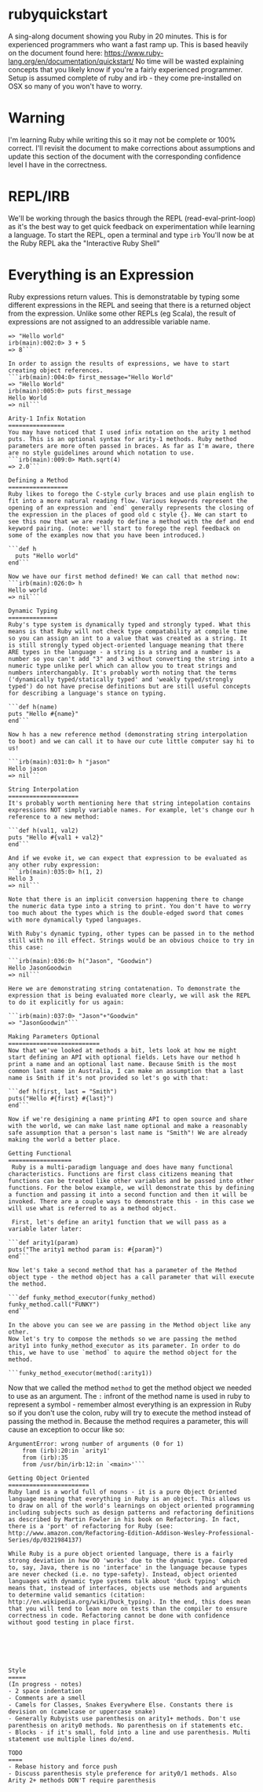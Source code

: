 rubyquickstart
==============

A sing-along document showing you Ruby in 20 minutes. This is for experienced programmers who want a fast ramp up.
This is based heavily on the document found here: https://www.ruby-lang.org/en/documentation/quickstart/
No time will be wasted explaining concepts that you likely know if you're a fairly experienced programmer.
Setup is assumed complete of ruby and irb - they come pre-installed on OSX so many of you won't have to worry.

Warning
=======
I'm learning Ruby while writing this so it may not be complete or 100% correct. I'll revisit the document to make corrections about assumptions and update this section of the document with the corresponding confidence level I have in the correctness.

REPL/IRB
========
We'll be working through the basics through the REPL (read-eval-print-loop) as it's the best way to get quick feedback on experimentation while learning a language.
To start the REPL, open a terminal and type `irb`
You'll now be at the Ruby REPL aka the "Interactive Ruby Shell"

Everything is an Expression
===========================
Ruby expressions return values. This is demonstratable by typing some different expressions in the REPL and seeing that there is a returned object from the expression. Unlike some other REPLs (eg Scala), the result of expressions are not assigned to an addressible variable name.

```irb(main):001:0> "Hello world"
=> "Hello world"
irb(main):002:0> 3 + 5
=> 8```

In order to assign the results of expressions, we have to start creating object references.
```irb(main):004:0> first_message="Hello World"
=> "Hello World"
irb(main):005:0> puts first_message
Hello World
=> nil```

Arity-1 Infix Notation
================
You may have noticed that I used infix notation on the arity 1 method puts. This is an optional syntax for arity-1 methods. Ruby method parameters are more often passed in braces. As far as I'm aware, there are no style guidelines around which notation to use.
```irb(main):009:0> Math.sqrt(4)
=> 2.0```

Defining a Method
=================
Ruby likes to forego the C-style curly braces and use plain english to fit into a more natural reading flow. Various keywords represent the opening of an expression and `end` generally represents the closing of the expression in the places of good old c style {}. We can start to see this now that we are ready to define a method with the def and end keyword pairing. (note: we'll start to forego the repl feedback on some of the examples now that you have been introduced.)

```def h
  puts "Hello world"
end```

Now we have our first method defined! We can call that method now:
```irb(main):026:0> h
Hello world
=> nil```

Dynamic Typing
==============
Ruby's type system is dynamically typed and strongly typed. What this means is that Ruby will not check type compatability at compile time so you can assign an int to a value that was created as a string. It is still strongly typed object-oriented language meaning that there ARE types in the language - a string is a string and a number is a number so you can't add "3" and 3 without converting the string into a numeric type unlike perl which can allow you to treat strings and numbers interchangably. It's probably worth noting that the terms ('dynamically typed/statically typed' and 'weakly typed/strongly typed') do not have precise definitions but are still useful concepts for describing a language's stance on typing.   

```def h(name)
puts "Hello #{name}"
end```

Now h has a new reference method (demonstrating string interpolation to boot) and we can call it to have our cute little computer say hi to us!

```irb(main):031:0> h "jason"
Hello jason
=> nil```

String Interpolation
====================
It's probably worth mentioning here that string intepolation contains expressions NOT simply variable names. For example, let's change our h reference to a new method:

```def h(val1, val2)
puts "Hello #{val1 + val2}"
end```

And if we evoke it, we can expect that expression to be evaluated as any other ruby expression:
```irb(main):035:0> h(1, 2)
Hello 3
=> nil```

Note that there is an implicit conversion happening there to change the numeric data type into a string to print. You don't have to worry too much about the types which is the double-edged sword that comes with more dynamically typed languages. 

With Ruby's dynamic typing, other types can be passed in to the method still with no ill effect. Strings would be an obvious choice to try in this case:

```irb(main):036:0> h("Jason", "Goodwin")
Hello JasonGoodwin
=> nil```

Here we are demonstrating string contatenation. To demonstrate the expression that is being evaluated more clearly, we will ask the REPL to do it explicitly for us again:

```irb(main):037:0> "Jason"+"Goodwin"
=> "JasonGoodwin"```

Making Parameters Optional
==========================
Now that we've looked at methods a bit, lets look at how me might start defining an API with optional fields. Lets have our method h print a name and an optional last name. Because Smith is the most common last name in Australia, I can make an assumption that a last name is Smith if it's not provided so let's go with that:

```def h(first, last = "Smith")
puts("Hello #{first} #{last}")
end```

Now if we're desigining a name printing API to open source and share with the world, we can make last name optional and make a reasonably safe assumption that a person's last name is "Smith"! We are already making the world a better place.

Getting Functional
==================
 Ruby is a multi-paradigm language and does have many functional characteristics. Functions are first class citizens meaning that functions can be treated like other variables and be passed into other functions. For the below example, we will demonstrate this by defining a function and passing it into a second function and then it will be invoked. There are a couple ways to demonstrate this - in this case we will use what is referred to as a method object. 
 
 First, let's define an arity1 function that we will pass as a variable later later:

```def arity1(param)
puts("The arity1 method param is: #{param}")
end```

Now let's take a second method that has a parameter of the Method object type - the method object has a call parameter that will execute the method.

```def funky_method_executor(funky_method)
funky_method.call("FUNKY") 
end```

In the above you can see we are passing in the Method object like any other. 
Now let's try to compose the methods so we are passing the method arity1 into funky_method_executor as its parameter. In order to do this, we have to use `method` to aquire the method object for the method. 

```funky_method_executor(method(:arity1))
```
Now that we called the method `method` to get the method object we needed to use as an argument. The `:` infront of the method name is used in ruby to represent a symbol - remember almost everything is an expression in Ruby so if you don't use the colon, ruby will try to execute the method instead of passing the method in. Because the method requires a parameter, this will cause an exception to occur like so:

```irb(main):035:0> funky_method_executor(method(arity1))
ArgumentError: wrong number of arguments (0 for 1)
	from (irb):20:in `arity1'
	from (irb):35
	from /usr/bin/irb:12:in `<main>'```

Getting Object Oriented
=======================
Ruby land is a world full of nouns - it is a pure Object Oriented language meaning that everything in Ruby is an object. This allows us to draw on all of the world's learnings on object oriented programming including subjects such as design patterns and refactoring definitions as described by Martin Fowler in his book on Refactoring. In fact, there is a 'port' of refactoring for Ruby (see: http://www.amazon.com/Refactoring-Edition-Addison-Wesley-Professional-Series/dp/0321984137)

While Ruby is a pure object oriented language, there is a fairly strong deviation in how OO 'works' due to the dynamic type. Compared to, say, Java, there is no 'interface' in the language because types are never checked (i.e. no type-safety). Instead, object oriented languages with dynamic type systems talk about 'duck typing' which means that, instead of interfaces, objects use methods and arguments to determine valid semantics (citation: http://en.wikipedia.org/wiki/Duck_typing). In the end, this does mean that you will tend to lean more on tests than the compiler to ensure correctness in code. Refactoring cannot be done with confidence without good testing in place first.






Style
=====
(In progress - notes)
- 2 space indentation
- Comments are a smell
- Camels for Classes, Snakes Everywhere Else. Constants there is devision on (camelcase or uppercase snake)
- Generally Rubyists use parenthesis on arity1+ methods. Don't use parenthesis on arity0 methods. No parenthesis on if statements etc.
- Blocks - if it's small, fold into a line and use parenthesis. Multi statement use multiple lines do/end.

TODO
====
- Rebase history and force push 
- Discuss parenthesis style preference for arity0/1 methods. Also Arity 2+ methods DON'T require parenthesis
